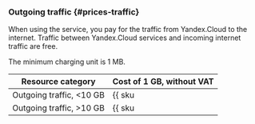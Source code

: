 ### Outgoing traffic {#prices-traffic}

When using the service, you pay for the traffic from Yandex.Cloud to the internet. Traffic between Yandex.Cloud services and incoming internet traffic are free.

The minimum charging unit is 1 MB.

| Resource category | Cost of 1 GB, without VAT |
| ----- | -----
| Outgoing traffic, <10 GB | {{ sku|USD|network.public_fips|int|string }} |
| Outgoing traffic, >10 GB | {{ sku|USD|network.egress.inet|pricingRate.10|string }} |
